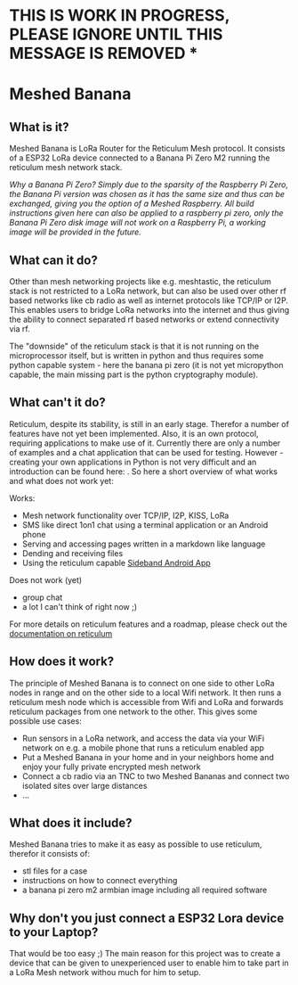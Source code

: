 # THIS IS WORK IN PROGRESS, PLEASE IGNORE UNTIL THIS MESSAGE IS REMOVED *


# Meshed Banana

## What is it?
Meshed Banana is LoRa Router for the Reticulum Mesh protocol. It consists of a ESP32 LoRa device connected to a Banana Pi Zero M2 running the reticulum mesh network stack.

_Why a Banana Pi Zero?_
_Simply due to the sparsity of the Raspberry Pi Zero, the Banana Pi version was chosen as it has the same size and thus can be exchanged, giving you the option of a Meshed Raspberry. All build instructions given here can also be applied to a raspberry pi zero, only the Banana Pi Zero disk image will not work on a Raspberry Pi, a working image will be provided in the future._
 
## What can it do?
Other than mesh networking projects like e.g. meshtastic, the reticulum stack is not restricted to a LoRa network, but can also be used over other rf based networks like cb radio as well as internet protocols like TCP/IP or I2P. This enables users to bridge LoRa networks into the internet and thus giving the ability to connect separated rf based networks or extend connectivity via rf.

The "downside" of the reticulum stack is that it is not running on the microprocessor itself, but is written in python and thus requires some python capable system - here the banana pi zero (it is not yet micropython capable, the main missing part is the python cryptography module).

## What can't it do?
Reticulum, despite its stability, is still in an early stage. Therefor a number of features have not yet been implemented. Also, it is an own protocol, requiring applications to make use of it. Currently there are only a number of examples and a chat application that can be used for testing. However - creating your own applications in Python is not very difficult and an introduction can be found here: <link to reticulum own apps>. So here a short overview of what works and what does not work yet:

Works:
- Mesh network functionality over TCP/IP, I2P, KISS, LoRa
- SMS like direct 1on1 chat using a terminal application or an Android phone
- Serving and accessing pages written in a markdown like language
- Dending and receiving files
- Using the reticulum capable [Sideband Android App](https://unsigned.io/sideband/)

Does not work (yet)
- group chat
- a lot I can't think of right now ;)

For more details on reticulum features and a roadmap, please check out the [documentation on reticulum](https://markqvist.github.io/Reticulum/manual/)  
  
## How does it work?
The principle of Meshed Banana is to connect on one side to other LoRa nodes in range and on the other side to a local Wifi network. It then runs a reticulum mesh node which is accessible from Wifi and LoRa and forwards reticulum packages from one network to the other.
This gives some possible use cases:
- Run sensors in a LoRa network, and access the data via your WiFi network on e.g. a mobile phone that runs a reticulum enabled app
- Put a Meshed Banana in your home and in your neighbors home and enjoy your fully private encrypted mesh network
- Connect a cb radio via an TNC to two Meshed Bananas and connect two isolated sites over large distances
- ...

## What does it include?
Meshed Banana tries to make it as easy as possible to use reticulum, therefor it consists of:
- stl files for a case<link>
- instructions on how to connect everything<link>
- a banana pi zero m2 armbian image including all required software<link>

## Why don't you just connect a ESP32 Lora device to your Laptop?
That would be too easy ;)
The main reason for this project was to create a device that can be given to unexperienced user to enable him to take part in a LoRa Mesh network withou much for him to setup.
